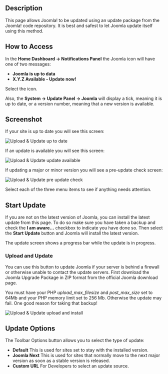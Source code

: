 <!-- Filename: Help4.x:Joomla_Update / Display title: Joomla Update -->

## Description

This page allows Joomla! to be updated using an update package from the Joomla! 
code repository. It is best and safest to let Joomla update itself using this
method.

## How to Access

In the **Home Dashboard → Notifications Panel** the Joomla icon will have
one of two messages:
- **Joomla is up to data**
- **X.Y.Z Available - Update now!**

Select the icon.

Also, the **System → Update Panel → Joomla** will display a tick, meaning it
is up to date, or a version number, meaning that a new version is available.

## Screenshot

If your site is up to date you will see this screen:

![Upload & Update up to date](../../../en/images/joomla-update/upload-update-up-to-date.png)

If an update is available you will see this screen:

![Upload & Update update available](../../../en/images/joomla-update/upload-update-available.png)

If updating a major or minor version you will see a pre-update check screen:

![Upload & Update pre update check](../../../en/images/joomla-update/upload-update-pre-update-check.png)

Select each of the three menu items to see if anything needs attention.

## Start Update

If you are not on the latest version of Joomla, you can install the
latest update from this page. To do so make sure you have taken a backup
and check the **I am aware...** checkbox to indicate you have done so. Then
select the **Start Update** button and Joomla will install the latest version.

The update screen shows a progress bar while the update is in progress.

### Upload and Update

You can use this button to update Joomla if your server is behind a
firewall or otherwise unable to contact the update servers. First
download the Joomla Upgrade Package in ZIP format from the official
Joomla download page.

You must have your PHP *upload_max_filesize* and *post_max_size* set to 64Mb
and your PHP memory limit set to 256 Mb. Otherwise the update may fail. One
good reason for taking that backup!

![Upload & Update upload and install](../../../en/images/joomla-update/upload-update-upload-install.png)

## Update Options

The Toolbar Options button allows you to select the type of update:

- **Default** This is used for sites set to stay with the installed version.
- **Joomla Next** This is used for sites that normally move to the next major
  version as soon as a stable version is released.
- **Custom URL** For Developers to select an update source.

